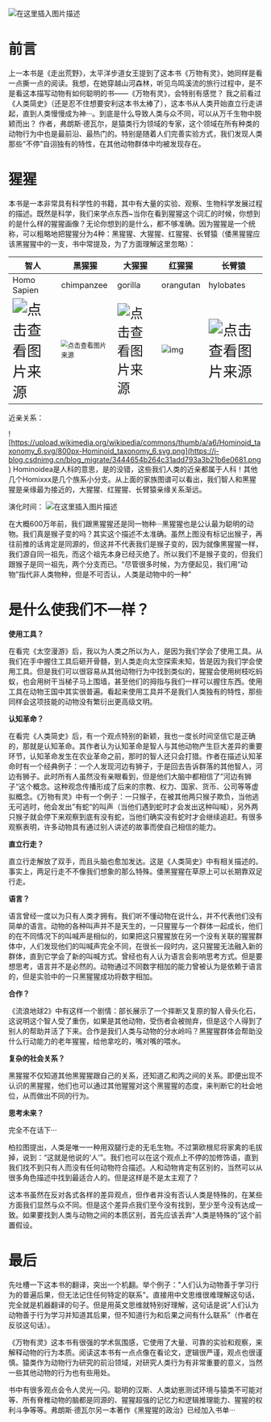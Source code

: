 ![在这里插入图片描述](https://i-blog.csdnimg.cn/blog_migrate/b804eb4597bf20d087b4307461eec685.png)

# 前言

上一本书是《走出荒野》，太平洋步道女王提到了这本书《万物有灵》，她同样是看一点撕一点的阅读。我想，在她穿越山河森林，听见鸟鸣溪流的旅行过程中，是不是看这本描写动物有如何聪明的书——《万物有灵》，会特别有感觉？
我之前看过《人类简史》（还是忍不住想要安利这本书太棒了），这本书从人类开始直立行走讲起，直到人类慢慢成为神···。到底是什么导致人类与众不同，可以从万千生物中脱颖而出？
作者，弗朗斯·德瓦尔，是猿类行为领域的专家，这个领域在所有种类的动物行为中也是最前沿、最热门的。特别是随着人们完善实验方式，我们发现人类那些“不停”自诩独有的特性，在其他动物群体中均被发现存在。

# 猩猩

本书是一本非常具有科学性的书籍，其中有大量的实验、观察、生物科学发展过程的描述。既然是科学，我们来学点东西~当你在看到猩猩这个词汇的时候，你想到的是什么样的猩猩画像？无论你想到的是什么，都不够准确。因为猩猩是一个统称，可以粗略地把猩猩分为4种：黑猩猩、大猩猩、红猩猩、长臂猿（倭黑猩猩应该黑猩猩中的一支，书中常提及，为了方面理解这里忽略）：



| 智人                                                         | 黑猩猩                                                       | 大猩猩                                                       | 红猩猩                                                       | 长臂猿                                                       |
| ------------------------------------------------------------ | ------------------------------------------------------------ | ------------------------------------------------------------ | ------------------------------------------------------------ | ------------------------------------------------------------ |
| Homo Sapien                                                  | chimpanzee                                                   | gorilla                                                      | orangutan                                                    | hylobates                                                    |
| <img src="https://img-home.csdnimg.cn/images/20230724024159.png?origin_url=https%3A%2F%2F5b0988e595225.cdn.sohucs.com%2Fimages%2F20180826%2Facbea59d2f5746d1a1ae293d52f4ecc4.jpeg%23pic_center%20%3D2&pos_id=img-Iy6tGciw-1693318761528)" alt="点击查看图片来源" style="zoom:180%;" /> | <img src="https://i-blog.csdnimg.cn/blog_migrate/5aba9f5124ae17eb650f08ff34ded1df.jpeg" alt="点击查看图片来源" style="zoom:80%;" /> | <img src="https://i-blog.csdnimg.cn/blog_migrate/e8ba302a1f49915b14046d79add3e244.jpeg" alt="点击查看图片来源" style="zoom:160%;" /> | ![img](https://i-blog.csdnimg.cn/blog_migrate/6083bc11272b4b13347b8912dea0aeb8.jpeg) | <img src="https://i-blog.csdnimg.cn/blog_migrate/6bb1285610d767fef7133d2c63f7710b.jpeg" alt="点击查看图片来源" style="zoom:180%;" /> |



近亲关系：

![https://upload.wikimedia.org/wikipedia/commons/thumb/a/a6/Hominoid_taxonomy_6.svg/800px-Hominoid_taxonomy_6.svg.png](https://i-blog.csdnimg.cn/blog_migrate/3444654b264c31add793a3b21b6e0681.png)
Hominoidea是人科的意思，是的没错，这些我们人类的近亲都属于人科！其他几个Homixxx是几个族系小分支。从上面的家族图谱可以看出，我们智人和黑猩猩是亲缘最为接近的，大猩猩、红猩猩、长臂猿亲缘关系渐远。

演化时间：
![在这里插入图片描述](https://i-blog.csdnimg.cn/blog_migrate/c71390e546d9efd8c15ed235c4a10810.png)

在大概600万年前，我们跟黑猩猩还是同一物种···黑猩猩也是公认最为聪明的动物。我们真是猴子变的吗？其实这个描述不太准确。虽然上图没有标记出猴子，再往前推的话肯定是同源的，但这并不代表我们是猴子变的，因为就像黑猩猩一样，我们源自同一祖先，而这个祖先本身已经灭绝了。所以我们不是猴子变的，但我们跟猴子是同一祖先，两个分支而已。“尽管很多时候，为方便起见，我们用“动物”指代非人类物种，但是不可否认，人类是动物中的一种”



# 是什么使我们不一样？

**使用工具？**

在看完《太空漫游》后，我以为人类之所以为人，是因为我们学会了使用工具。从我们在手中握住工具后砸开骨髓，到人类走向太空探索未知，皆是因为我们学会使用工具。但是我们可以很容易从其他动物行为中找到类似的，猩猩会使用树枝吃蚂蚁，也会用树干当梯子马上围墙，甚至他们的拇指与我们一样可以握住东西。使用工具在动物王国中其实很普遍。看起来使用工具并不是我们人类独有的特性，那些同样会这项技能的动物没有繁衍出更高级文明。

**认知革命？**

在看完《人类简史》后，有一个观点特别的新颖，我也一度长时间坚信它是正确的，那就是认知革命。其作者认为认知革命是智人与其他动物产生巨大差异的重要环节，认知革命发生在农业革命之前，那时的智人还只会打猎。作者在描述认知革命时有一个经典例子：一个人发现河边有狮子，于是回去告诉群落的其他智人，河边有狮子。此时所有人虽然没有亲眼看到，但是他们大脑中都相信了”河边有狮子“这个概念。这种观念传播形成了后来的宗教、权力、国家、货币、公司等等虚拟概念。《万物有灵》中有一个例子：一只猴子，在被其他两只猴子欺负，当他逃无可逃时，他会发出”有蛇“的叫声（当他们遇到蛇时才会发出这种叫喊），另外两只猴子就会停下来观察到底有没有蛇，当他们确实没有蛇时才会继续追赶。有很多观察表明，许多动物具有通过别人讲述的故事而使自己相信的能力。

**直立行走？**

直立行走解放了双手，而且头脑也愈加发达。这是《人类简史》中有相关描述的。事实上，两足行走不不像我们想象的那么特殊。倭黑猩猩在草原上可以长期靠双足行走。

**语言？**

语言曾经一度以为只有人类才拥有。我们听不懂动物在说什么，并不代表他们没有简单的语言。动物的各种叫声并不是天生的，一只猩猩与一个群体一起成长，他们的在不同情况下的叫喊声是相似的，如果把这只猩猩放在另一个没有关联的猩猩群体中，人们发现他们的叫喊声完全不同，在很长一段时内，这只猩猩无法融入新的群体，直到它学会了新的叫喊方式。曾经也有人认为语言会影响思考方式。但是要想思考，语言并不是必然的。动物通过不同数字相加的能力曾被认为是依赖于语言的，但是实验中的一只黑猩猩成功将数字相加。

**合作？**

《流浪地球2》中有这样一个剧情：部长展示了一个摔断又复原的智人骨头化石，这说明这个智人受了重伤，如果是其他动物，受伤者会被抛弃，但是这个人得到了别人的帮助并活了下来。合作是我们人类与动物的分水岭吗？黑猩猩群体会帮助没什么行动能力的老年猩猩，给他拿吃的，嘴对嘴的喂水。

**复杂的社会关系？**

黑猩猩不仅知道其他黑猩猩跟自己的关系，还知道乙和丙之间的关系。即便出现不认识的黑猩猩，他们也可以通过其他猩猩对这个黑猩猩的态度，来判断它的社会地位，从而做出不同的行为。

**思考未来？**

完全不在话下···



柏拉图提出，人类是唯一一种用双腿行走的无毛生物。不过第欧根尼将家禽的毛拔掉，说到：“这就是他说的‘人’”。我们也可以在这个观点上不停的加修饰语，直到我们找不到只有人而没有任何动物符合描述。人和动物肯定有区别的，当然可以从很多角色描述中找到最适合人的。但是这样是不是太主观了？

这本书虽然在反对各式各样的差异观点，但作者并没有否认人类是特殊的，在某些方面我们显然与众不同。但是这个差异点我们至今没有找到，至少至今没有达成一致。如果要找到人类与动物之间的本质区别，首先应该丢弃“人类是特殊的”这个前置假设。



# 最后

先吐槽一下这本书的翻译，突出一个机翻。举个例子："人们认为动物善于学习行为的普遍后果，但无法记住任何特定的联系"。直接用中文思维很难理解这句话，完全就是机器翻译的句子。但是用英文思维就特别好理解，这句话是说”人们认为动物善于行为学习并知道其后果，但不知道行为和后果之间有什么联系”（作者在反驳这句话）。

《万物有灵》这本书有很强的学术氛围感，它使用了大量、可靠的实验和观察，来解释动物的行为本质。阅读这本书有一点点像在看论文，逻辑很严谨，观点也很谨慎。猿类作为动物行为研究的前沿领域，对研究人类行为有非常重要的意义，当然一些其他动物的行为也有些用处。

书中有很多观点会令人灵光一闪。聪明的汉斯、人类幼崽测试环境与猿类不可能对等、所有脊椎动物的脑都是同源的、猩猩超强的记忆力和逻辑推理能力、猩猩的权利斗争等等。弗朗斯·德瓦尔另一本著作《黑猩猩的政治》已经加入书单···









